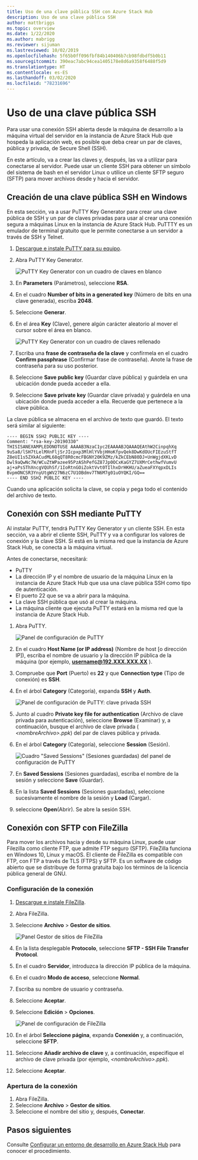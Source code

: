 ```yaml
---
title: Uso de una clave pública SSH con Azure Stack Hub
description: Uso de una clave pública SSH
author: mattbriggs
ms.topic: overview
ms.date: 1/22/2020
ms.author: mabrigg
ms.reviewer: sijuman
ms.lastreviewed: 10/02/2019
ms.openlocfilehash: 5f65b0ff096fbf84b140406b7cb98fdbdf5b0b11
ms.sourcegitcommit: 390eac7abc94cea1405178e8d6a9358f6488f5d9
ms.translationtype: HT
ms.contentlocale: es-ES
ms.lasthandoff: 03/02/2020
ms.locfileid: "78231696"
---
```

# <a name="use-an-ssh-public-key"></a>Uso de una clave pública SSH

Para usar una conexión SSH abierta desde la máquina de desarrollo a la máquina virtual del servidor en la instancia de Azure Stack Hub que hospeda la aplicación web, es posible que deba crear un par de claves, pública y privada, de Secure Shell (SSH). 

En este artículo, va a crear las claves y, después, las va a utilizar para conectarse al servidor. Puede usar un cliente SSH para obtener un símbolo del sistema de bash en el servidor Linux o utilice un cliente SFTP seguro (SFTP) para mover archivos desde y hacia el servidor.

## <a name="create-an-ssh-public-key-on-windows"></a>Creación de una clave pública SSH en Windows

En esta sección, va a usar PuTTY Key Generator para crear una clave pública de SSH y un par de claves privadas para usar al crear una conexión segura a máquinas Linux en la instancia de Azure Stack Hub. PuTTTY es un emulador de terminal gratuito que le permite conectarse a un servidor a través de SSH y Telnet.

1. [Descargue e instale PuTTY para su equipo](https://www.chiark.greenend.org.uk/~sgtatham/putty/latest.html).

1. Abra PuTTY Key Generator.

    ![PuTTY Key Generator con un cuadro de claves en blanco](media/azure-stack-dev-start-howto-ssh-public-key/001-putty-key-gen-start.png)

1. En **Parameters** (Parámetros), seleccione **RSA**.

1. En el cuadro **Number of bits in a generated key** (Número de bits en una clave generada), escriba **2048**.  

1. Seleccione **Generar**.

1. En el área **Key** (Clave), genere algún carácter aleatorio al mover el cursor sobre el área en blanco.

    ![PuTTY Key Generator con un cuadro de claves rellenado](media/azure-stack-dev-start-howto-ssh-public-key/002-putty-key-gen-result.png)

1. Escriba una **frase de contraseña de la clave** y confírmela en el cuadro **Confirm passphrase** (Confirmar frase de contraseña). Anote la frase de contraseña para su uso posterior.

1. Seleccione **Save public key** (Guardar clave pública) y guárdela en una ubicación donde pueda acceder a ella.

1. Seleccione **Save private key** (Guardar clave privada) y guárdela en una ubicación donde pueda acceder a ella. Recuerde que pertenece a la clave pública.

La clave pública se almacena en el archivo de texto que guardó. El texto será similar al siguiente:

```text  
---- BEGIN SSH2 PUBLIC KEY ----
Comment: "rsa-key-20190330"
THISISANEXAMPLEDONOTUSE AAAAB3NzaC1yc2EAAAABJQAAAQEAthW2CinpqhXq
9uSa8/lSH7tLelMXnFljSrJIcpxp3MlHlYVbjHHoKfpvQek8DwKdOUcFIEzuStfT
Z8eUI1s5ZXkACudML68qQT8R0cmcFBGNY20K9ZMz/kZkCEbN80DJ+UnWgjdXKLvD
Dwl9aQwNc7W/WCuZtWPazee95PzAShPefGZ87Jp0OCxKaGYZ7UXMrCethwfVumvU
aj+aPsSThXncgVQUhSf/1IoRtnGOiZoktVvt0TIlhxDrHKHU/aZueaFXYqpxDLIs
BvpmONCSR3YnyUtgWV27N6zC7U1OBdmv7TN6M7g01uOYQKI/GQ==
---- END SSH2 PUBLIC KEY ----
```

Cuando una aplicación solicita la clave, se copia y pega todo el contenido del archivo de texto.

## <a name="connect-with-ssh-by-using-putty"></a>Conexión con SSH mediante PuTTY

Al instalar PuTTY, tendrá PuTTY Key Generator y un cliente SSH. En esta sección, va a abrir el cliente SSH, PuTTY y va a configurar los valores de conexión y la clave SSH. Si está en la misma red que la instancia de Azure Stack Hub, se conecta a la máquina virtual.

Antes de conectarse, necesitará:
- PuTTY
- La dirección IP y el nombre de usuario de la máquina Linux en la instancia de Azure Stack Hub que usa una clave pública SSH como tipo de autenticación.
- El puerto 22 que se va a abrir para la máquina.
- La clave SSH pública que usó al crear la máquina.
- La máquina cliente que ejecuta PuTTY estará en la misma red que la instancia de Azure Stack Hub.

1. Abra PuTTY.

    ![Panel de configuración de PuTTY](media/azure-stack-dev-start-howto-ssh-public-key/002-putty-connect.png)

2. En el cuadro **Host Name (or IP address)** (Nombre de host [o dirección IP]), escriba el nombre de usuario y la dirección IP pública de la máquina (por ejemplo, **username@192.XXX.XXX.XX** ). 
3. Compruebe que **Port** (Puerto) es **22** y que **Connection type** (Tipo de conexión) es **SSH**.
4. En el árbol **Category** (Categoría), expanda **SSH** y **Auth**.

    ![Panel de configuración de PuTTY: clave privada SSH](media/azure-stack-dev-start-howto-ssh-public-key/002-putty-set-private-key.png)

5. Junto al cuadro **Private key file for authentication** (Archivo de clave privada para autenticación), seleccione **Browse** (Examinar) y, a continuación, busque el archivo de clave privada ( *\<nombreArchivo>.ppk*) del par de claves pública y privada.
6. En el árbol **Category** (Categoría), seleccione **Session** (Sesión).

    ![Cuadro "Saved Sessions" (Sesiones guardadas) del panel de configuración de PuTTY](media/azure-stack-dev-start-howto-ssh-public-key/003-puTTY-save-session.png)

7. En **Saved Sessions** (Sesiones guardadas), escriba el nombre de la sesión y seleccione **Save** (Guardar).
8. En la lista **Saved Sessions** (Sesiones guardadas), seleccione sucesivamente el nombre de la sesión y **Load** (Cargar).
9. seleccione **Open**(Abrir). Se abre la sesión SSH.

## <a name="connect-with-sftp-with-filezilla"></a>Conexión con SFTP con FileZilla

Para mover los archivos hacia y desde su máquina Linux, puede usar Filezilla como cliente FTP, que admite FTP seguro (SFTP). FileZilla funciona en Windows 10, Linux y macOS. El cliente de FileZilla es compatible con FTP, con FTP a través de TLS (FTPS) y SFTP. Es un software de código abierto que se distribuye de forma gratuita bajo los términos de la licencia pública general de GNU.

### <a name="set-your-connection"></a>Configuración de la conexión

1. [Descargue e instale FileZilla](https://filezilla-project.org/download.php).
1. Abra FileZilla.
1. Seleccione **Archivo** > **Gestor de sitios**.

    ![Panel Gestor de sitios de FileZilla](media/azure-stack-dev-start-howto-ssh-public-key/005-filezilla-file-manager.png)

1. En la lista desplegable **Protocolo**, seleccione **SFTP - SSH File Transfer Protocol**.
1. En el cuadro **Servidor**, introduzca la dirección IP pública de la máquina.
1. En el cuadro **Modo de acceso**, seleccione **Normal**.
1. Escriba su nombre de usuario y contraseña.
1. Seleccione **Aceptar**.
1. Seleccione **Edición** > **Opciones**.

    ![Panel de configuración de FileZilla](media/azure-stack-dev-start-howto-ssh-public-key/006-filezilla-add-private-key.png)

1. En el árbol **Seleccione página**, expanda **Conexión** y, a continuación, seleccione **SFTP**.
1. Seleccione **Añadir archivo de clave** y, a continuación, especifique el archivo de clave privada (por ejemplo, *\<nombreArchivo>.ppk*).
1. Seleccione **Aceptar**.

### <a name="open-your-connection"></a>Apertura de la conexión

1. Abra FileZilla.
1. Seleccione **Archivo** > **Gestor de sitios**.
1. Seleccione el nombre del sitio y, después, **Conectar**.

## <a name="next-steps"></a>Pasos siguientes

Consulte [Configurar un entorno de desarrollo en Azure Stack Hub](azure-stack-dev-start.md) para conocer el procedimiento.
